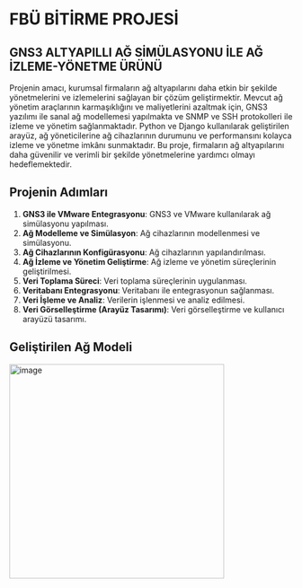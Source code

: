 # FBÜ BİTİRME PROJESİ
## GNS3 ALTYAPILLI AĞ SİMÜLASYONU İLE AĞ İZLEME-YÖNETME ÜRÜNÜ

Projenin amacı, kurumsal firmaların ağ altyapılarını daha etkin bir şekilde yönetmelerini ve izlemelerini sağlayan bir çözüm geliştirmektir. Mevcut ağ yönetim araçlarının karmaşıklığını ve maliyetlerini azaltmak için, GNS3 yazılımı ile sanal ağ modellemesi yapılmakta ve SNMP ve SSH protokolleri ile izleme ve yönetim sağlanmaktadır. Python ve Django kullanılarak geliştirilen arayüz, ağ yöneticilerine ağ cihazlarının durumunu ve performansını kolayca izleme ve yönetme imkânı sunmaktadır. Bu proje, firmaların ağ altyapılarını daha güvenilir ve verimli bir şekilde yönetmelerine yardımcı olmayı hedeflemektedir. 

## Projenin Adımları
1. **GNS3 ile VMware Entegrasyonu**: GNS3 ve VMware kullanılarak ağ simülasyonu yapılması.
2. **Ağ Modelleme ve Simülasyon**: Ağ cihazlarının modellenmesi ve simülasyonu.
3. **Ağ Cihazlarının Konfigürasyonu**: Ağ cihazlarının yapılandırılması.
4. **Ağ İzleme ve Yönetim Geliştirme**: Ağ izleme ve yönetim süreçlerinin geliştirilmesi.
5. **Veri Toplama Süreci**: Veri toplama süreçlerinin uygulanması.
6. **Veritabanı Entegrasyonu**: Veritabanı ile entegrasyonun sağlanması.
7. **Veri İşleme ve Analiz**: Verilerin işlenmesi ve analiz edilmesi.
8. **Veri Görselleştirme (Arayüz Tasarımı)**: Veri görselleştirme ve kullanıcı arayüzü tasarımı.

## Geliştirilen Ağ Modeli

<img width="382" alt="image" src="https://github.com/yaseminaslann/NETWORK-MONITORING-AND-MANAGEMENT-WITH-GNS3/assets/96794119/7e39de34-a1ce-4e86-b700-654e2e4a6906">




